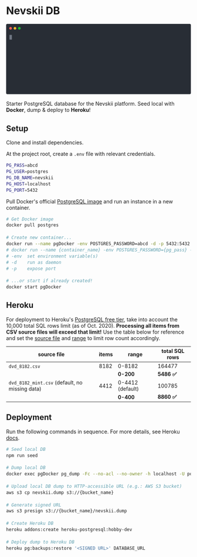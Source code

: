 # Nevskii DB

<p align="center">
  <img width="600" src="./assets/svg/seed.svg">
</p>

Starter PostgreSQL database for the Nevskii platform. Seed local with **Docker**, dump & deploy to **Heroku**!

## Setup

Clone and install dependencies.

At the project root, create a `.env` file with relevant credentials.

```bash
PG_PASS=abcd
PG_USER=postgres
PG_DB_NAME=nevskii
PG_HOST=localhost
PG_PORT=5432
```

Pull Docker's official [PostgreSQL image](https://hub.docker.com/_/postgres) and run an instance in a new container.

```bash
# Get Docker image
docker pull postgres

# Create new container...
docker run --name pgDocker -env POSTGRES_PASSWORD=abcd -d -p 5432:5432 postgres
# docker run --name {container_name} -env POSTGRES_PASSWORD={pg_pass} -d -p {host_port}:{container_port} {pg_username}
# -env  set environment variable(s)
# -d    run as daemon
# -p    expose port

# ...or start if already created!
docker start pgDocker
```

## Heroku

For deployment to Heroku's [PostgreSQL free tier](https://elements.heroku.com/addons/heroku-postgresql), take into account the 10,000 total SQL rows limit (as of Oct. 2020). **Processing all items from CSV source files will exceed that limit!** Use the table below for reference and set the [source file](https://github.com/niiccolas/nevskii-db/blob/b17d3dac9f8e8c2cd05934516766a0428953b4b3/src/index.js#L44) and [range](https://github.com/niiccolas/nevskii-db/blob/b17d3dac9f8e8c2cd05934516766a0428953b4b3/src/index.js#L43) to limit row count accordingly.

| source file                                    | items | range            | total SQL rows |
| ---------------------------------------------- | ----- | ---------------- | -------------- |
| `dvd_8182.csv`                                 | 8182  | 0-8182           | 164477         |
|                                                |       | **0-200**        | **5486 ✅**    |
| `dvd_8182_mint.csv` (default, no missing data) | 4412  | 0-4412 (default) | 100785         |
|                                                |       | **0-400**        | **8860 ✅**    |

## Deployment

Run the following commands in sequence. For more details, see Heroku [docs](https://devcenter.heroku.com/articles/heroku-postgres-import-export#import-to-heroku-postgres).

```bash
# Seed local DB
npm run seed

# Dump local DB
docker exec pgDocker pg_dump -Fc --no-acl --no-owner -h localhost -U postgres nevskii > nevskii.dump

# Upload local DB dump to HTTP-accessible URL (e.g.: AWS S3 bucket)
aws s3 cp nevskii.dump s3://{bucket_name}

# Generate signed URL
aws s3 presign s3://{bucket_name}/nevskii.dump

# Create Heroku DB
heroku addons:create heroku-postgresql:hobby-dev

# Deploy dump to Heroku DB
heroku pg:backups:restore '<SIGNED URL>' DATABASE_URL
```
